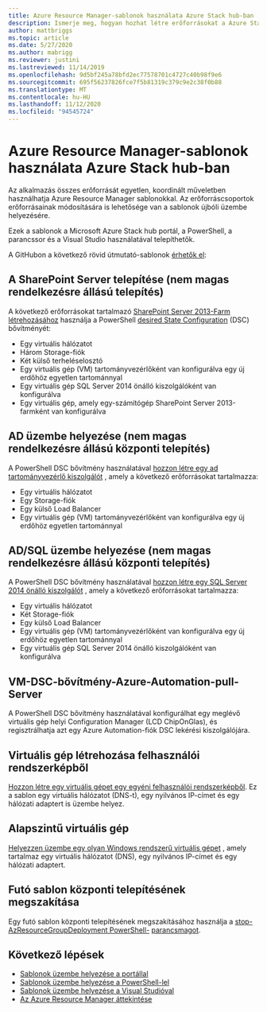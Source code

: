 ```yaml
---
title: Azure Resource Manager-sablonok használata Azure Stack hub-ban
description: Ismerje meg, hogyan hozhat létre erőforrásokat a Azure Stack hub Azure Resource Manager sablonjaival.
author: mattbriggs
ms.topic: article
ms.date: 5/27/2020
ms.author: mabrigg
ms.reviewer: justini
ms.lastreviewed: 11/14/2019
ms.openlocfilehash: 9d5bf245a78bfd2ec77578701c4727c40b98f9e6
ms.sourcegitcommit: 695f56237826fce7f5b81319c379c9e2c38f0b88
ms.translationtype: MT
ms.contentlocale: hu-HU
ms.lasthandoff: 11/12/2020
ms.locfileid: "94545724"
---
```

# <a name="use-azure-resource-manager-templates-in-azure-stack-hub"></a>Azure Resource Manager-sablonok használata Azure Stack hub-ban

Az alkalmazás összes erőforrását egyetlen, koordinált műveletben használhatja Azure Resource Manager sablonokkal. Az erőforráscsoportok erőforrásainak módosítására is lehetősége van a sablonok újbóli üzembe helyezésére.

Ezek a sablonok a Microsoft Azure Stack hub portál, a PowerShell, a parancssor és a Visual Studio használatával telepíthetők.

A GitHubon a következő rövid útmutató-sablonok [érhetők el](https://aka.ms/azurestackgithub):

## <a name="deploy-sharepoint-server-non-high-availability-deployment"></a>A SharePoint Server telepítése (nem magas rendelkezésre állású telepítés)

A következő erőforrásokat tartalmazó [SharePoint Server 2013-Farm létrehozásához](https://github.com/Azure/AzureStack-QuickStart-Templates/tree/master/sharepoint-2013-non-ha) használja a PowerShell [desired State Configuration](/powershell/scripting/dsc/overview/overview) (DSC) bővítményét:

* Egy virtuális hálózatot
* Három Storage-fiók
* Két külső terheléselosztó
* Egy virtuális gép (VM) tartományvezérlőként van konfigurálva egy új erdőhöz egyetlen tartománnyal
* Egy virtuális gép SQL Server 2014 önálló kiszolgálóként van konfigurálva
* Egy virtuális gép, amely egy-számítógép SharePoint Server 2013-farmként van konfigurálva

## <a name="deploy-ad-non-high-availability-deployment"></a>AD üzembe helyezése (nem magas rendelkezésre állású központi telepítés)

A PowerShell DSC bővítmény használatával [hozzon létre egy ad tartományvezérlő kiszolgálót](https://github.com/Azure/AzureStack-QuickStart-Templates/tree/master/ad-non-ha) , amely a következő erőforrásokat tartalmazza:

* Egy virtuális hálózatot
* Egy Storage-fiók
* Egy külső Load Balancer
* Egy virtuális gép (VM) tartományvezérlőként van konfigurálva egy új erdőhöz egyetlen tartománnyal

## <a name="deploy-adsql-non-high-availability-deployment"></a>AD/SQL üzembe helyezése (nem magas rendelkezésre állású központi telepítés)

A PowerShell DSC bővítmény használatával [hozzon létre egy SQL Server 2014 önálló kiszolgálót](https://github.com/Azure/AzureStack-QuickStart-Templates/tree/master/sql-2014-non-ha) , amely a következő erőforrásokat tartalmazza:

* Egy virtuális hálózatot
* Két Storage-fiók
* Egy külső Load Balancer
* Egy virtuális gép (VM) tartományvezérlőként van konfigurálva egy új erdőhöz egyetlen tartománnyal
* Egy virtuális gép SQL Server 2014 önálló kiszolgálóként van konfigurálva

## <a name="vm-dsc-extension-azure-automation-pull-server"></a>VM-DSC-bővítmény-Azure-Automation-pull-Server

A PowerShell DSC bővítmény használatával konfigurálhat egy meglévő virtuális gép helyi Configuration Manager (LCD ChipOnGlas), és regisztrálhatja azt egy Azure Automation-fiók DSC lekérési kiszolgálójára.

## <a name="create-a-virtual-machine-from-a-user-image"></a>Virtuális gép létrehozása felhasználói rendszerképből

[Hozzon létre egy virtuális gépet egy egyéni felhasználói rendszerképből](https://github.com/Azure/AzureStack-QuickStart-Templates/tree/master/101-vm-create-from-customimage). Ez a sablon egy virtuális hálózatot (DNS-t), egy nyilvános IP-címet és egy hálózati adaptert is üzembe helyez.

## <a name="basic-virtual-machine"></a>Alapszintű virtuális gép

[Helyezzen üzembe egy olyan Windows rendszerű virtuális gépet](https://aka.ms/aa6zdzx) , amely tartalmaz egy virtuális hálózatot (DNS), egy nyilvános IP-címet és egy hálózati adaptert.

## <a name="cancel-a-running-template-deployment"></a>Futó sablon központi telepítésének megszakítása

Egy futó sablon központi telepítésének megszakításához használja a [stop-AzResourceGroupDeployment PowerShell-](/powershell/module/Az.resources/stop-Azresourcegroupdeployment) [parancsmagot](/powershell/scripting/developer/cmdlet/cmdlet-overview).

## <a name="next-steps"></a>Következő lépések

* [Sablonok üzembe helyezése a portállal](azure-stack-deploy-template-portal.md)
* [Sablonok üzembe helyezése a PowerShell-lel](azure-stack-deploy-template-powershell.md)
* [Sablonok üzembe helyezése a Visual Studióval](azure-stack-deploy-template-visual-studio.md)
* [Az Azure Resource Manager áttekintése](/azure/azure-resource-manager/resource-group-overview)
